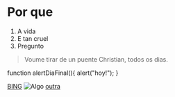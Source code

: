 # Por que

1. A vida
1. E tan cruel
1. Pregunto

> Voume tirar de un puente
Christian, todos os dias.

function alertDiaFinal(){
    alert("hoy!");
  }
  
[BING](http://google.com)
![Algo](https://helpx.adobe.com/content/dam/help/en/photoshop/using/convert-color-image-black-white/jcr_content/main-pars/before_and_after/image-before/Landscape-Color.jpg)
[outra](referencias.md)
